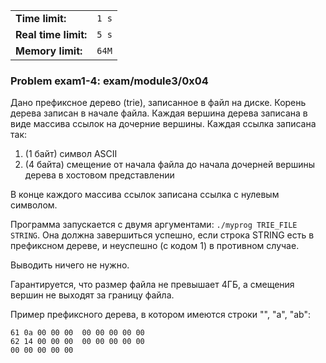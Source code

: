 |                      |       |
|----------------------|-------|
| **Time limit:**      | `1 s` |
| **Real time limit:** | `5 s` |
| **Memory limit:**    | `64M` |


### Problem exam1-4: exam/module3/0x04

Дано префиксное дерево (trie), записанное в файл на диске. Корень дерева записан в начале файла.
Каждая вершина дерева записана в виде массива ссылок на дочерние вершины. Каждая ссылка записана
так:

1. (1 байт) символ ASCII
2. (4 байта) смещение от начала файла до начала дочерней вершины дерева в хостовом представлении

В конце каждого массива ссылок записана ссылка с нулевым символом.

Программа запускается с двумя аргументами: `./myprog TRIE_FILE STRING`. Она должна завершиться
успешно, если строка STRING есть в префиксном дереве, и неуспешно (с кодом 1) в противном случае.

Выводить ничего не нужно.

Гарантируется, что размер файла не превышает 4ГБ, а смещения вершин не выходят за границу файла.

Пример префиксного дерева, в котором имеются строки "", "a", "ab":

    
    
    61 0a 00 00 00  00 00 00 00 00
    62 14 00 00 00  00 00 00 00 00
    00 00 00 00 00

